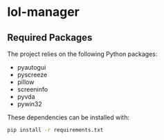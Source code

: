 # lol-manager

## Required Packages

The project relies on the following Python packages:

- pyautogui
- pyscreeze
- pillow
- screeninfo
- pyvda
- pywin32

These dependencies can be installed with:

```bash
pip install -r requirements.txt
```
